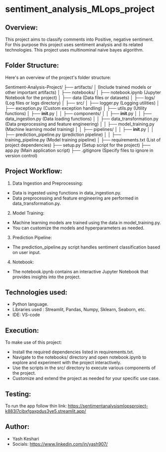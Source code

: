 # sentiment_analysis_MLops_project 

## Overview:
This project aims to classify comments into Positive, negative sentiment. For this purpose this project uses sentiment analysis and its related technologies. This project uses multinominal naive bayes algorithm.

## Folder Structure:
Here's an overview of the project's folder structure:

Sentiment-Analysis-Project/
├── artifacts/
│   (Include trained models or other important artifacts)
│
├── notebooks/
│   ├── notebook.ipynb (Jupyter Notebook for the project)
│   ├── data (Data files or datasets)
│
├── logs/ (Log files or logs directory)
│
├── src/
│   ├── logger.py (Logging utilities)
│   ├── exception.py (Custom exception handling)
│   ├── utils.py (Utility functions)
│   ├── __init__.py
│
│   ├── components/
│   │   ├── __init__.py
│   │   ├── data_ingestion.py (Data loading functions)
│   │   ├── data_transformation.py (Data preprocessing and feature engineering)
│   │   ├── model_training.py (Machine learning model training)
│
│   ├── pipelines/
│   │   ├── __init__.py
│   │   ├── prediction_pipeline.py (prediction pipeline)
│   │   ├── training_pipeline.py (Model training pipeline)
│
├── requirements.txt (List of project dependencies)
├── setup.py (Setup script for the project)
├── app.py (Main application script)
├── .gitignore (Specify files to ignore in version control)

## Project Workflow:
1. Data Ingestion and Preprocessing:
- Data is ingested using functions in data_ingestion.py.
- Data preprocessing and feature engineering are performed in data_transformation.py.
2. Model Training:
- Machine learning models are trained using the data in model_training.py.
- You can customize the models and hyperparameters as needed.
3. Prediction Pipeline:
- The prediction_pipeline.py script handles sentiment classification based on user input.
4. Notebook:
- The notebook.ipynb contains an interactive Jupyter Notebook that provides insights into the project.

## Technologies used:
- Python language.
- Libraries used : Streamlit, Pandas, Numpy, Sklearn, Seaborn, etc.
- IDE: VS-code
  
## Execution:
To make use of this project:

- Install the required dependencies listed in requirements.txt.
- Navigate to the notebooks/ directory and open notebook.ipynb to explore and experiment with the project interactively.
- Use the scripts in the src/ directory to execute various components of the project.
- Customize and extend the project as needed for your specific use case.

## Testing:
To run the app follow thin link: https://sentimentanalysismlopsproject-k883l7cibxfgaxpdus3ye5.streamlit.app/

## Author:
- Yash Keshari
- Socials: https://www.linkedin.com/in/yash907/
